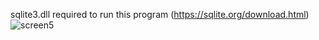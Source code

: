 sqlite3.dll required to run this program (https://sqlite.org/download.html)<br>
![screen5](https://github.com/user-attachments/assets/efa2bdc2-74ed-432f-a29a-72ecb8900331)





